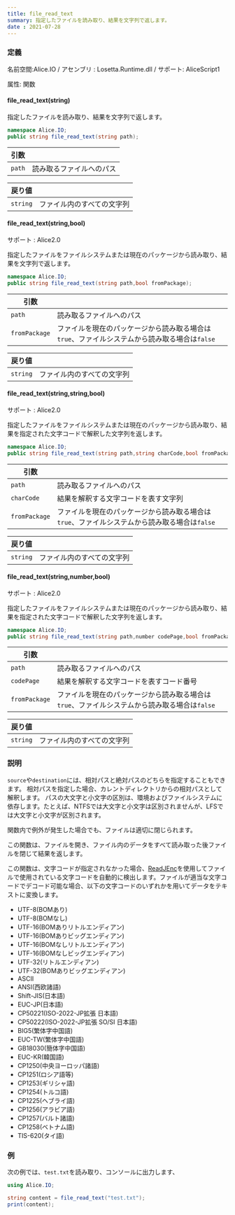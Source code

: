 ```yaml
---
title: file_read_text
summary: 指定したファイルを読み取り、結果を文字列で返します。
date : 2021-07-28
---
```

### 定義
名前空間:Alice.IO / アセンブリ : Losetta.Runtime.dll / サポート: AliceScript1

属性: 関数

#### file_read_text(string)

指定したファイルを読み取り、結果を文字列で返します。

```cs title="AliceScript"
namespace Alice.IO;
public string file_read_text(string path);
```

|引数| |
|-|-|
|`path`|読み取るファイルへのパス|

|戻り値| |
|-|-|
|`string`|ファイル内のすべての文字列|

#### file_read_text(string,bool)

サポート : Alice2.0

指定したファイルをファイルシステムまたは現在のパッケージから読み取り、結果を文字列で返します。

```cs title="AliceScript"
namespace Alice.IO;
public string file_read_text(string path,bool fromPackage);
```

|引数| |
|-|-|
|`path`|読み取るファイルへのパス|
|`fromPackage`|ファイルを現在のパッケージから読み取る場合は`true`、ファイルシステムから読み取る場合は`false`|

|戻り値| |
|-|-|
|`string`|ファイル内のすべての文字列|

#### file_read_text(string,string,bool)

サポート : Alice2.0

指定したファイルをファイルシステムまたは現在のパッケージから読み取り、結果を指定された文字コードで解釈した文字列を返します。

```cs title="AliceScript"
namespace Alice.IO;
public string file_read_text(string path,string charCode,bool fromPackage = false);
```

|引数| |
|-|-|
|`path`|読み取るファイルへのパス|
|`charCode`|結果を解釈する文字コードを表す文字列|
|`fromPackage`|ファイルを現在のパッケージから読み取る場合は`true`、ファイルシステムから読み取る場合は`false`|

|戻り値| |
|-|-|
|`string`|ファイル内のすべての文字列|

#### file_read_text(string,number,bool)

サポート : Alice2.0

指定したファイルをファイルシステムまたは現在のパッケージから読み取り、結果を指定された文字コードで解釈した文字列を返します。

```cs title="AliceScript"
namespace Alice.IO;
public string file_read_text(string path,number codePage,bool fromPackage = false);
```

|引数| |
|-|-|
|`path`|読み取るファイルへのパス|
|`codePage`|結果を解釈する文字コードを表すコード番号|
|`fromPackage`|ファイルを現在のパッケージから読み取る場合は`true`、ファイルシステムから読み取る場合は`false`|

|戻り値| |
|-|-|
|`string`|ファイル内のすべての文字列|

### 説明

`source`や`destination`には、相対パスと絶対パスのどちらを指定することもできます。
相対パスを指定した場合、カレントディレクトリからの相対パスとして解釈します。
パスの大文字と小文字の区別は、環境およびファイルシステムに依存します。たとえば、NTFSでは大文字と小文字は区別されませんが、LFSでは大文字と小文字が区別されます。

関数内で例外が発生した場合でも、ファイルは適切に閉じられます。

この関数は、ファイルを開き、ファイル内のデータをすべて読み取った後ファイルを閉じて結果を返します。

この関数は、文字コードが指定されなかった場合、[ReadJEnc](https://github.com/hnx8/ReadJEnc)を使用してファイルで使用されている文字コードを自動的に検出します。ファイルが適当な文字コードでデコード可能な場合、以下の文字コードのいずれかを用いてデータをテキストに変換します。

- UTF-8(BOMあり)
- UTF-8(BOMなし)
- UTF-16(BOMありリトルエンディアン)
- UTF-16(BOMありビッグエンディアン)
- UTF-16(BOMなしリトルエンディアン)
- UTF-16(BOMなしビッグエンディアン)
- UTF-32(リトルエンディアン)
- UTF-32(BOMありビッグエンディアン)
- ASCII
- ANSI(西欧諸語)
- Shift-JIS(日本語)
- EUC-JP(日本語)
- CP50221(ISO-2022-JP拡張 日本語)
- CP50222(ISO-2022-JP拡張 SO/SI 日本語)
- BIG5(繁体字中国語)
- EUC-TW(繁体字中国語)
- GB18030(簡体字中国語)
- EUC-KR(韓国語)
- CP1250(中央ヨーロッパ諸語)
- CP1251(ロシア語等)
- CP1253(ギリシャ語)
- CP1254(トルコ語)
- CP1225(ヘブライ語)
- CP1256(アラビア語)
- CP1257(バルト諸語)
- CP1258(ベトナム語)
- TIS-620(タイ語)

### 例
次の例では、`test.txt`を読み取り、コンソールに出力します、

```cs title="AliceScript"
using Alice.IO;

string content = file_read_text("test.txt");
print(content);
```
